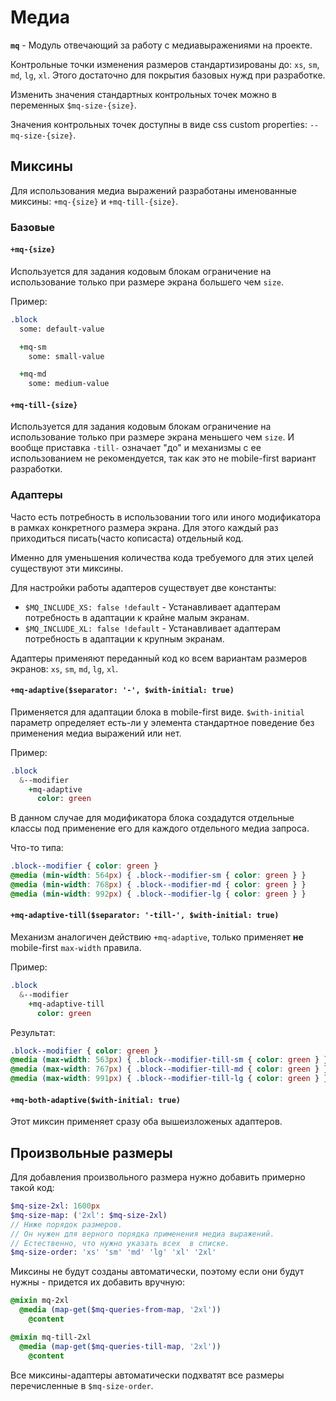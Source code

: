 # Медиа

**`mq`** - Модуль отвечающий за работу с медиавыражениями на проекте.

Контрольные точки изменения размеров стандартизированы до: `xs`, `sm`, `md`, `lg`, `xl`. Этого достаточно для покрытия базовых нужд при разработке.

Изменить значения стандартных контрольных точек можно в переменных `$mq-size-{size}`.

Значения контрольных точек доступны в виде css custom properties: `--mq-size-{size}`.

## Миксины

Для использования медиа выражений разработаны именованные миксины: `+mq-{size}` и `+mq-till-{size}`.

### Базовые

#### `+mq-{size}`

Используется для задания кодовым блокам ограничение на использование только при размере экрана большего чем `size`.

Пример:
```sass
.block
  some: default-value

  +mq-sm
    some: small-value

  +mq-md
    some: medium-value
```

#### `+mq-till-{size}`

Используется для задания кодовым блокам ограничение на использование только при размере экрана меньшего чем `size`. И вообще приставка `-till-` означает "до" и механизмы с ее использованием не рекомендуется, так как это не mobile-first вариант разработки.

### Адаптеры

Часто есть потребность в использовании того или иного модификатора в рамках конкретного размера экрана. Для этого каждый раз приходиться писать(часто кописаста) отдельный код.

Именно для уменьшения количества кода требуемого для этих целей существуют эти миксины.

Для настройки работы адаптеров существует две константы:

- `$MQ_INCLUDE_XS: false !default` - Устанавливает адаптерам потребность в адаптации к крайне малым экранам.
- `$MQ_INCLUDE_XL: false !default` - Устанавливает адаптерам потребность в адаптации к крупным экранам.

Адаптеры применяют переданный код ко всем вариантам размеров экранов: `xs`, `sm`, `md`, `lg`, `xl`.

#### `+mq-adaptive($separator: '-', $with-initial: true)`

Применяется для адаптации блока в mobile-first виде. `$with-initial` параметр определяет есть-ли у элемента стандартное поведение без применения медиа выражений или нет.

Пример:

```sass
.block
  &--modifier
    +mq-adaptive
      color: green
```

В данном случае для модификатора блока создадутся отдельные классы под применение его для каждого отдельного медиа запроса.

Что-то типа:

```css
.block--modifier { color: green }
@media (min-width: 564px) { .block--modifier-sm { color: green } }
@media (min-width: 768px) { .block--modifier-md { color: green } }
@media (min-width: 992px) { .block--modifier-lg { color: green } }
```

#### `+mq-adaptive-till($separator: '-till-', $with-initial: true)`

Механизм аналогичен действию `+mq-adaptive`, только применяет **не** mobile-first `max-width` правила.

Пример:

```sass
.block
  &--modifier
    +mq-adaptive-till
      color: green
```

Результат:

```css
.block--modifier { color: green }
@media (max-width: 563px) { .block--modifier-till-sm { color: green } }
@media (max-width: 767px) { .block--modifier-till-md { color: green } }
@media (max-width: 991px) { .block--modifier-till-lg { color: green } }
```

#### `+mq-both-adaptive($with-initial: true)`

Этот миксин применяет сразу оба вышеизложеных адаптеров.

## Произвольные размеры

Для добавления произвольного размера нужно добавить примерно такой код:

```sass
$mq-size-2xl: 1600px
$mq-size-map: ('2xl': $mq-size-2xl)
// Ниже порядок размеров.
// Он нужен для верного порядка применения медиа выражений.
// Естественно, что нужно указать всех  в списке.
$mq-size-order: 'xs' 'sm' 'md' 'lg' 'xl' '2xl'
```

Миксины не будут созданы автоматически, поэтому если они будут нужны - придется их добавить вручную:

```sass
@mixin mq-2xl
  @media (map-get($mq-queries-from-map, '2xl'))
    @content

@mixin mq-till-2xl
  @media (map-get($mq-queries-till-map, '2xl'))
    @content
```

Все миксины-адаптеры автоматически подхватят все размеры перечисленные в `$mq-size-order`.
